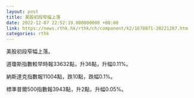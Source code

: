 ```yaml
---
layout: post
title: 美股初段窄幅上落
date: 2022-12-07 22:52:19.000000000 +08:00
link: https://news.rthk.hk/rthk/ch/component/k2/1678871-20221207.htm
categories: rthk
---
```


美股初段窄幅上落。

道瓊斯指數較早時報33632點，升36點，升幅0.11%。

納斯達克指數報11004點，跌10點，跌幅0.1%。

標準普爾500指數報3943點，升2點，升幅0.05%。

